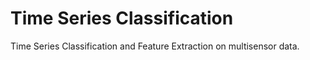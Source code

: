 # Time Series Classification
Time Series Classification and Feature Extraction on multisensor data.
